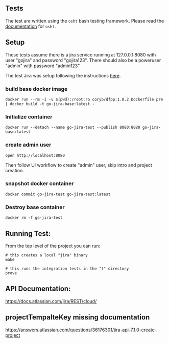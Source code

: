 ## Tests

The test are written using the `osht` bash testing framework.  Please read the [documentation](https://github.com/coryb/osht/blob/master/README.md) for `osht`.

## Setup
These tests assume there is a jira service running at 127.0.0.1:8080 with user "gojira" and password "gojira123".
There should also be a poweruser "admin" with password "admin123"

The test Jira was setup following the instructions [here](https://github.com/cptactionhank/docker-atlassian-jira).


### build base docker image
```
docker run --rm -i -v $(pwd):/root:ro coryb/dfpp:1.0.2 Dockerfile.pre | docker build -t go-jira-base:latest - 
```

### Initialize container
```
docker run --detach --name go-jira-test --publish 8080:8080 go-jira-base:latest
```

### create admin user
```
open http://localhost:8080
```
Then follow UI workflow to create "admin" user, skip intro and project creation.

### snapshot docker container
```
docker commit go-jira-test go-jira-test:latest
```

### Destroy base container
```
docker rm -f go-jira-test
```

## Running Test:

From the top level of the project you can run:
```
# this creates a local "jira" binary
make

# this runs the integration tests in the "t" directory
prove
```

## API Documentation:
https://docs.atlassian.com/jira/REST/cloud/

## projectTempalteKey missing documentation
https://answers.atlassian.com/questions/36176301/jira-api-7.1.0-create-project

